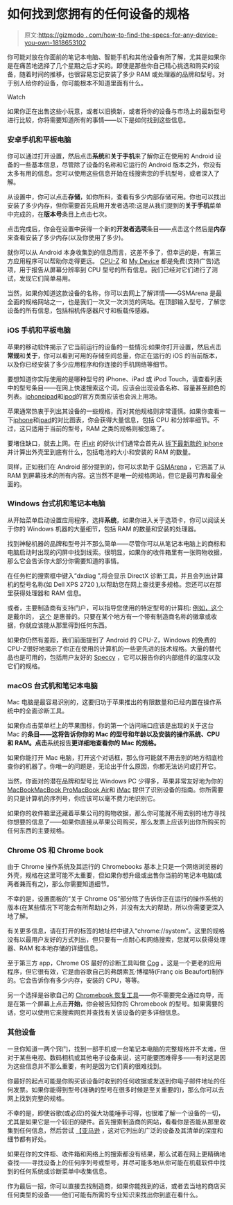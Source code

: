 # 如何找到您拥有的任何设备的规格

> 原文:[https://gizmodo . com/how-to-find-the-specs-for-any-device-you-own-1818653102](https://gizmodo.com/how-to-find-the-specs-for-any-device-you-own-1818653102)

你可能对放在你面前的笔记本电脑、智能手机和其他设备有所了解，尤其是如果你是在痛苦地选择了几个星期之后才买的。即使是那些你自己精心挑选和购买的设备，随着时间的推移，也很容易忘记安装了多少 RAM 或处理器的品牌和型号。对于别人给你的设备，你可能根本不知道里面有什么。

Watch

如果你正在出售这些小玩意，或者以旧换新，或者将你的设备与市场上的最新型号进行比较，你将需要知道所有的事情——以下是如何找到这些信息。

### **安卓手机和平板电脑**

你可以通过打开设置，然后点击**系统**和**关于手机**来了解你正在使用的 Android 设备的一些基本信息，尽管除了设备的名称和它运行的 Android 版本之外，你没有太多有用的信息。您可以使用这些信息开始在线搜索您的手机型号，或者深入了解。

从设置中，你可以点击**存储**，如你所料，查看有多少内部存储可用。你也可以找出安装了多少内存，但你需要首先启用开发者选项:这是从我们提到的**关于手机**菜单中完成的，在**版本号**条目上点击七次。

点击完成后，你会在设置中获得一个新的**开发者选项**条目——点击这个然后是**内存**来查看安装了多少内存(以及你使用了多少)。

就你可以从 Android 本身收集到的信息而言，这差不多了，但幸运的是，有第三方应用程序可以帮助你走得更远。 [CPU-Z](https://play.google.com/store/apps/details?id=com.cpuid.cpu_z) 和 [My Device](https://play.google.com/store/apps/details?id=com.anu.main.myandroid) 都是免费(支持广告)选项，用于报告从屏幕分辨率到 CPU 型号的所有信息。我们已经对它们进行了测试，发现它们简单易用。

当然，如果你知道这款设备的名称，你可以去网上了解详情——GSMArena 是最全面的规格网站之一，也是我们一次又一次浏览的网站。在顶部输入型号，了解您设备的所有信息，包括相机传感器尺寸和板载传感器。

### **iOS 手机和平板电脑**

苹果的移动软件揭示了它当前运行的设备的一些情况:如果你打开设置，然后点击**常规**和**关于**，你可以看到可用的存储空间总量，你正在运行的 iOS 的当前版本，以及你已经安装了多少应用程序和你连接的手机网络等细节。

要想知道你实际使用的是哪种型号的 iPhone、iPad 或 iPod Touch，请查看列表中的型号条目——在网上快速搜索这个词，应该会出现设备名称、容量甚至颜色的列表。[iphone](https://support.apple.com/en-us/ht201296)[ipad](https://support.apple.com/en-us/ht201471)和[ipod](https://support.apple.com/en-us/HT204217)的官方页面应该也会派上用场。

苹果通常热衷于列出其设备的一些规格，而对其他规格则非常谨慎。如果你查看一下[iphone](https://www.apple.com/iphone/compare/)和[ipad](https://www.apple.com/ipad/compare/)的对比图表，你会获得大量信息，包括 CPU 和分辨率细节。不过，这只适用于当前的型号，RAM 之类的规格则被忽略了。

要堵住缺口，就去上网。在 [iFixit](https://www.ifixit.com/) 的好伙计们通常会首先从 [拆下最新款的 iphone](https://www.ifixit.com/Teardown/iPhone+8+Teardown/97481)并计算出外壳里到底有什么，包括电池的大小和安装的 RAM 的数量。

同样，正如我们在 Android 部分提到的，你可以求助于 [GSMArena](http://www.gsmarena.com/) ，它涵盖了从 RAM 到屏幕技术的所有内容。这当然不是唯一的规格网站，但它是最可靠和最全面的。

### **Windows 台式机和笔记本电脑**

从开始菜单启动设置应用程序，选择**系统**，如果你进入关于选项卡，你可以阅读关于你的 Windows 机器的大量细节，包括 RAM 的数量和安装的处理器。

找到神秘机器的品牌和型号并不那么简单——尽管你可以从笔记本电脑上的商标和电脑启动时出现的闪屏中找到线索。很明显，如果你的收件箱里有一张购物收据，那么它会告诉你大部分你需要知道的事情。

在任务栏的搜索框中键入“dxdiag ”,将会显示 DirectX 诊断工具，并且会列出计算机的型号名称(如 Dell XPS 2720 ),以帮助您在网上查找更多规格。您还可以在那里获得处理器和 RAM 信息。

或者，主要制造商有支持门户，可以指导您使用的特定型号的计算机: [例如，这个](https://www.dell.com/support/article/us/en/19/sln298441/how-to-find-the-product-model-of-your-dell-computer?lang=en) 是戴尔的， [这个](https://support.hp.com/us-en/document/bph07555) 是惠普的。只要在某个地方有一个带有制造商名称的徽章或收据，你就应该能从那里得到任何东西。

如果你仍然有差距，我们前面提到了 Android 的 CPU-Z，Windows 的免费的 CPU-Z很好地揭示了你正在使用的计算机的一些更先进的技术规格。大量的替代品也是可用的，包括用户友好的 [Speccy](https://www.piriform.com/speccy) ，它可以报告你的内部组件的温度以及它们的规格。

### **macOS 台式机和笔记本电脑**

Mac 电脑是最容易识别的，这要归功于苹果推出的有限数量和已经内置在操作系统中的全面诊断工具。

如果你点击菜单栏上的苹果图标，你的第一个访问端口应该是出现的关于这台 Mac 的**条目——这将告诉你你的 Mac 的型号和年龄以及安装的操作系统、CPU 和 RAM。点击**系统报告**更详细地查看你的 Mac 的规格。**

如果你能打开 Mac 电脑，打开这个对话框，那么你可能就不用去别的地方彻底检查你的机器了。你唯一的问题是，无论出于什么原因，你都无法访问或打开它。

当然，你面对的潜在品牌和型号比 Windows PC 少得多，苹果非常友好地为你的[MacBook](https://support.apple.com/en-us/HT201608)[MacBook Pro](https://support.apple.com/en-us/HT201300)[MacBook Air](https://support.apple.com/en-us/HT201862)和 [iMac](https://support.apple.com/en-us/HT201634) 提供了识别设备的指南。你所需要的只是计算机的序列号，你应该可以毫不费力地识别它。

如果你的收件箱里还藏着苹果公司的购物收据，那么你可能就不用去别的地方寻找你想要的信息了——如果你直接从苹果公司购买，那么发票上应该列出你所购买的任何东西的主要规格。

### **Chrome OS 和 Chrome book**

由于 Chrome 操作系统及其运行的 Chromebooks 基本上只是一个网络浏览器的外壳，规格在这里可能不太重要，但如果你想升级或出售你当前的笔记本电脑(或两者兼而有之)，那么你需要知道细节。

不幸的是，设置面板的“关于 Chrome OS”部分除了告诉你正在运行的操作系统的版本(在某些情况下可能会有所帮助)之外，并没有太大的帮助，所以你需要更深入地了解。

有关更多信息，请在打开的标签的地址栏中键入“chrome://system”。这里的规格没有以最用户友好的方式列出，但只要有一点耐心和网络搜索，您就可以获得处理器、RAM 和本地存储的详细信息。

至于第三方 app，Chrome OS 最好的诊断工具叫做 [Cog](https://chrome.google.com/webstore/detail/cog-system-info-viewer/difcjdggkffcfgcfconafogflmmaadco) 。这是一个更老的应用程序，但它很有效，它是由谷歌自己的弗朗索瓦·博福特(Franç ois Beaufort)制作的。它会告诉你有多少内存，安装的 CPU，等等。

另一个选择是谷歌自己的 [Chromebook 恢复工具](https://chrome.google.com/webstore/detail/chromebook-recovery-utili/jndclpdbaamdhonoechobihbbiimdgai)——你不需要完全通过向导，而是在第一个屏幕上点击**开始**，你会被告知你的 Chromebook 的型号。如果需要的话，您可以使用它来搜索网页并查找有关该设备的更多详细信息。

### **其他设备**

一旦你知道一两个窍门，找到一部手机或一台笔记本电脑的完整规格并不太难，但对于某些电视、数码相机或其他电子设备来说，这可能要困难得多——有时这是因为这些信息并不那么重要，有时是因为它们真的很难找到。

你最好的起点可能是你购买该设备时收到的任何收据或发送到你电子邮件地址的任何发票。如果你能得到型号(准确的型号在很多时候是至关重要的)，那么你可以去网上找到完整的规格。

不幸的是，即使谷歌(或必应)的强大功能唾手可得，也很难了解一个设备的一切，尤其是如果它是一个较旧的硬件。首先搜索制造商的网站，看看你是否能从那里收集到任何信息，然后尝试 [【亚马逊](https://www.amazon.com/?asc_campaign=InlineText&asc_refurl=https://gizmodo.com/how-to-find-the-specs-for-any-device-you-own-1818653102&asc_source=&tag=kinjagizmodolink-20) ，这对它列出的广泛的设备及其清单的深度和细节都有好处。

如果在你的文件柜、收件箱和网络上的搜索都没有结果，那么试着在网上更精确地查找——寻找设备上的任何序列号或型号，并尽可能多地从你可能在机载软件中找到的任何系统或诊断菜单中收集信息。

作为最后一招，你可以直接去找制造商，如果你能找到的话，或者去当地的商店买任何类型的设备——他们可能有所需的专业知识来找出你到底在看什么。